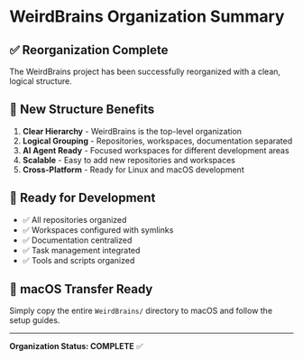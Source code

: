 # WeirdBrains Organization Summary

## ✅ **Reorganization Complete**

The WeirdBrains project has been successfully reorganized with a clean, logical structure.

## 📁 **New Structure Benefits**

1. **Clear Hierarchy** - WeirdBrains is the top-level organization
2. **Logical Grouping** - Repositories, workspaces, documentation separated
3. **AI Agent Ready** - Focused workspaces for different development areas
4. **Scalable** - Easy to add new repositories and workspaces
5. **Cross-Platform** - Ready for Linux and macOS development

## 🚀 **Ready for Development**

- ✅ All repositories organized
- ✅ Workspaces configured with symlinks
- ✅ Documentation centralized
- ✅ Task management integrated
- ✅ Tools and scripts organized

## 🍎 **macOS Transfer Ready**

Simply copy the entire `WeirdBrains/` directory to macOS and follow the setup guides.

---

**Organization Status: COMPLETE** ✅
